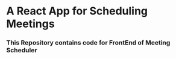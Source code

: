 # A React App for Scheduling Meetings
### This Repository contains code for FrontEnd of Meeting Scheduler
